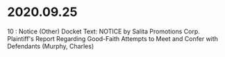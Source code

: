 # 2020.09.25

10 : Notice (Other)
Docket Text: NOTICE by Salita Promotions Corp. Plaintiff's Report Regarding Good-Faith Attempts to Meet and Confer with Defendants (Murphy, Charles) 
